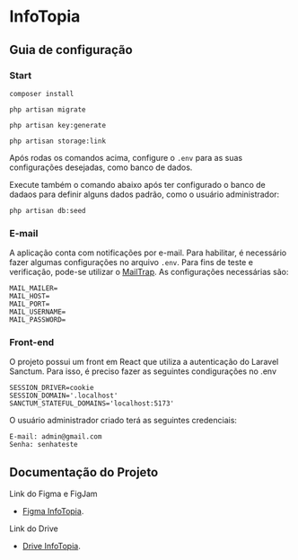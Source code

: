 # InfoTopia

## Guia de configuração

### Start

```shell
composer install
```

```shell
php artisan migrate
```

```shell
php artisan key:generate
```

```shell
php artisan storage:link
```

Após rodas os comandos acima, configure o `.env` para as suas configurações desejadas, como banco de dados.

Execute também o comando abaixo após ter configurado o banco de dadaos para definir alguns dados padrão, como o usuário administrador:

```shell
php artisan db:seed
```

### E-mail

A aplicação conta com notificações por e-mail. Para habilitar, é necessário fazer algumas configurações no arquivo `.env`. Para fins de teste e verificação, pode-se utilizar o <a href="https://mailtrap.io">MailTrap</a>. As configurações necessárias são:

```env
MAIL_MAILER=
MAIL_HOST=
MAIL_PORT=
MAIL_USERNAME=
MAIL_PASSWORD=
```

### Front-end

O projeto possui um front em React que utiliza a autenticação do Laravel Sanctum. Para isso, é preciso fazer as seguintes condigurações no .env

```env
SESSION_DRIVER=cookie
SESSION_DOMAIN='.localhost'
SANCTUM_STATEFUL_DOMAINS='localhost:5173'
```

O usuário administrador criado terá as seguintes credenciais:

```
E-mail: admin@gmail.com
Senha: senhateste
```


## Documentação do Projeto
    
Link do Figma e FigJam
- [Figma InfoTopia](https://www.figma.com/files/project/248499784).
  
Link do Drive
- [Drive InfoTopia](https://drive.google.com/drive/folders/1gz4gHKQBtUSAs0vhRuPbKg7qjEs9mep2?usp=sharing).